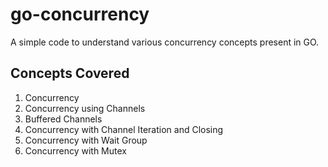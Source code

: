 # go-concurrency

A simple code to understand various concurrency concepts present in GO. 

## Concepts Covered
1. Concurrency
2. Concurrency using Channels
3. Buffered Channels
4. Concurrency with Channel Iteration and Closing
5. Concurrency with Wait Group
6. Concurrency with Mutex
